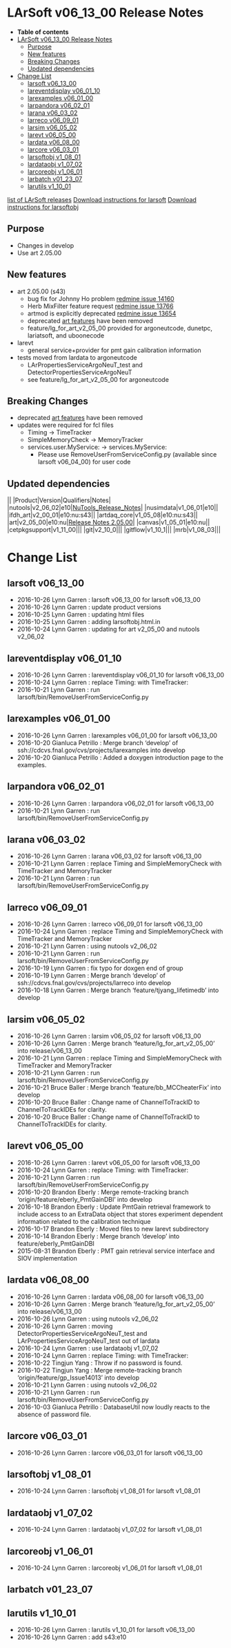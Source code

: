 LArSoft v06_13_00 Release Notes
======================================================================

-   **Table of contents**
-   [LArSoft v06_13_00 Release Notes](#LArSoft-v06_13_00-Release-Notes)
    -   [Purpose](#Purpose)
    -   [New features](#New-features)
    -   [Breaking Changes](#Breaking-Changes)
    -   [Updated dependencies](#Updated-dependencies)
-   [Change List](#Change-List)
    -   [larsoft v06_13_00](#larsoft-v06_13_00)
    -   [lareventdisplay v06_01_10](#lareventdisplay-v06_01_10)
    -   [larexamples v06_01_00](#larexamples-v06_01_00)
    -   [larpandora v06_02_01](#larpandora-v06_02_01)
    -   [larana v06_03_02](#larana-v06_03_02)
    -   [larreco v06_09_01](#larreco-v06_09_01)
    -   [larsim v06_05_02](#larsim-v06_05_02)
    -   [larevt v06_05_00](#larevt-v06_05_00)
    -   [lardata v06_08_00](#lardata-v06_08_00)
    -   [larcore v06_03_01](#larcore-v06_03_01)
    -   [larsoftobj v1_08_01](#larsoftobj-v1_08_01)
    -   [lardataobj v1_07_02](#lardataobj-v1_07_02)
    -   [larcoreobj v1_06_01](#larcoreobj-v1_06_01)
    -   [larbatch v01_23_07](#larbatch-v01_23_07)
    -   [larutils v1_10_01](#larutils-v1_10_01)

[list of LArSoft releases](LArSoft_release_list)
[Download instructions for larsoft](http://scisoft.fnal.gov/scisoft/bundles/larsoft/v06_13_00/larsoft-v06_13_00.html)
[Download instructions for larsoftobj](http://scisoft.fnal.gov/scisoft/bundles/larsoftobj/v1_08_01/larsoftobj-v1_08_01.html)

Purpose
--------------------

-   Changes in develop
-   Use art 2.05.00

New features
------------------------------

-   art 2.05.00 (s43)
    -   bug fix for Johnny Ho problem [redmine issue 14160](https://cdcvs.fnal.gov/redmine/issues/14160)
    -   Herb MixFilter feature request [redmine issue 13766](https://cdcvs.fnal.gov/redmine/issues/13766)
    -   artmod is explicitly deprecated [redmine issue 13654](https://cdcvs.fnal.gov/redmine/issues/13654)
    -   deprecated [art features](/redmine/projects/art/wiki/Wiki#Deprecations) have been removed
    -   feature/lg_for_art_v2_05_00 provided for argoneutcode, dunetpc, lariatsoft, and uboonecode
-   larevt
    -   general service+provider for pmt gain calibration information
-   tests moved from lardata to argoneutcode
    -   LArPropertiesServiceArgoNeuT_test and DetectorPropertiesServiceArgoNeuT
    -   see feature/lg_for_art_v2_05_00 for argoneutcode

Breaking Changes
--------------------------------------

-   deprecated [art features](/redmine/projects/art/wiki/Wiki#Deprecations) have been removed
-   updates were required for fcl files
    -   Timing -\> TimeTracker
    -   SimpleMemoryCheck -\> MemoryTracker
    -   services.user.MyService: -\> services.MyService:
        -   Please use RemoveUserFromServiceConfig.py (available since larsoft v06_04_00) for user code

Updated dependencies
----------------------------------------------

||
|Product|Version|Qualifiers|Notes|
|nutools|v2_06_02|e10|[NuTools_Release_Notes](/redmine/projects/nutools/wiki/NuTools_Release_Notes#nutools-v2_06_02)|
|nusimdata|v1_06_01|e10||
|ifdh_art|v2_00_01|e10:nu:s43||
|artdaq_core|v1_05_08|e10:nu:s43||
|art|v2_05_00|e10:nu|[Release Notes 2.05.00](/redmine/projects/art/wiki/Release_Notes_20500)|
|canvas|v1_05_01|e10:nu||
|cetpkgsupport|v1_11_00|||
|git|v2_10_0|||
|gitflow|v1_10_1|||
|mrb|v1_08_03|||

Change List
============================

larsoft v06_13_00
------------------------------------------

-   2016-10-26 Lynn Garren : larsoft v06_13_00 for larsoft v06_13_00
-   2016-10-26 Lynn Garren : update product versions
-   2016-10-25 Lynn Garren : updating html files
-   2016-10-25 Lynn Garren : adding larsoftobj.html.in
-   2016-10-24 Lynn Garren : updating for art v2_05_00 and nutools v2_06_02

lareventdisplay v06_01_10
----------------------------------------------------------

-   2016-10-26 Lynn Garren : lareventdisplay v06_01_10 for larsoft v06_13_00
-   2016-10-24 Lynn Garren : replace Timing: with TimeTracker:
-   2016-10-21 Lynn Garren : run larsoft/bin/RemoveUserFromServiceConfig.py

larexamples v06_01_00
--------------------------------------------------

-   2016-10-26 Lynn Garren : larexamples v06_01_00 for larsoft v06_13_00
-   2016-10-20 Gianluca Petrillo : Merge branch ‘develop’ of ssh://cdcvs.fnal.gov/cvs/projects/larexamples into develop
-   2016-10-20 Gianluca Petrillo : Added a doxygen introduction page to the examples.

larpandora v06_02_01
------------------------------------------------

-   2016-10-26 Lynn Garren : larpandora v06_02_01 for larsoft v06_13_00
-   2016-10-21 Lynn Garren : run larsoft/bin/RemoveUserFromServiceConfig.py

larana v06_03_02
----------------------------------------

-   2016-10-26 Lynn Garren : larana v06_03_02 for larsoft v06_13_00
-   2016-10-21 Lynn Garren : replace Timing and SimpleMemoryCheck with TimeTracker and MemoryTracker
-   2016-10-21 Lynn Garren : run larsoft/bin/RemoveUserFromServiceConfig.py

larreco v06_09_01
------------------------------------------

-   2016-10-26 Lynn Garren : larreco v06_09_01 for larsoft v06_13_00
-   2016-10-24 Lynn Garren : replace Timing and SimpleMemoryCheck with TimeTracker and MemoryTracker
-   2016-10-21 Lynn Garren : using nutools v2_06_02
-   2016-10-21 Lynn Garren : run larsoft/bin/RemoveUserFromServiceConfig.py
-   2016-10-19 Lynn Garren : fix typo for doxgen end of group
-   2016-10-19 Lynn Garren : Merge branch ‘develop’ of ssh://cdcvs.fnal.gov/cvs/projects/larreco into develop
-   2016-10-18 Lynn Garren : Merge branch ‘feature/tjyang_lifetimedb’ into develop

larsim v06_05_02
----------------------------------------

-   2016-10-26 Lynn Garren : larsim v06_05_02 for larsoft v06_13_00
-   2016-10-26 Lynn Garren : Merge branch ‘feature/lg_for_art_v2_05_00’ into release/v06_13_00
-   2016-10-21 Lynn Garren : replace Timing and SimpleMemoryCheck with TimeTracker and MemoryTracker
-   2016-10-21 Lynn Garren : run larsoft/bin/RemoveUserFromServiceConfig.py
-   2016-10-21 Bruce Baller : Merge branch ‘feature/bb_MCCheaterFix’ into develop
-   2016-10-20 Bruce Baller : Change name of ChannelToTrackID to ChannelToTrackIDEs for clarity.
-   2016-10-20 Bruce Baller : Change name of ChannelToTrackID to ChannelToTrackIDEs for clarity.

larevt v06_05_00
----------------------------------------

-   2016-10-26 Lynn Garren : larevt v06_05_00 for larsoft v06_13_00
-   2016-10-24 Lynn Garren : replace Timing: with TimeTracker:
-   2016-10-21 Lynn Garren : run larsoft/bin/RemoveUserFromServiceConfig.py
-   2016-10-20 Brandon Eberly : Merge remote-tracking branch ‘origin/feature/eberly_PmtGainDBI’ into develop
-   2016-10-18 Brandon Eberly : Update PmtGain retrieval framework to include access to an ExtraData object that stores experiment dependent information related to the calibration technique
-   2016-10-17 Brandon Eberly : Moved files to new larevt subdirectory
-   2016-10-14 Brandon Eberly : Merge branch ‘develop’ into feature/eberly_PmtGainDBI
-   2015-08-31 Brandon Eberly : PMT gain retrieval service interface and SIOV implementation

lardata v06_08_00
------------------------------------------

-   2016-10-26 Lynn Garren : lardata v06_08_00 for larsoft v06_13_00
-   2016-10-26 Lynn Garren : Merge branch ‘feature/lg_for_art_v2_05_00’ into release/v06_13_00
-   2016-10-26 Lynn Garren : using nutools v2_06_02
-   2016-10-26 Lynn Garren : moving DetectorPropertiesServiceArgoNeuT_test and LArPropertiesServiceArgoNeuT_test out of lardata
-   2016-10-24 Lynn Garren : use lardataobj v1_07_02
-   2016-10-24 Lynn Garren : replace Timing: with TimeTracker:
-   2016-10-22 Tingjun Yang : Throw if no password is found.
-   2016-10-22 Tingjun Yang : Merge remote-tracking branch ‘origin/feature/gp_Issue14013’ into develop
-   2016-10-21 Lynn Garren : using nutools v2_06_02
-   2016-10-21 Lynn Garren : run larsoft/bin/RemoveUserFromServiceConfig.py
-   2016-10-03 Gianluca Petrillo : DatabaseUtil now loudly reacts to the absence of password file.

larcore v06_03_01
------------------------------------------

-   2016-10-26 Lynn Garren : larcore v06_03_01 for larsoft v06_13_00

larsoftobj v1_08_01
----------------------------------------------

-   2016-10-24 Lynn Garren : larsoftobj v1_08_01 for larsoft v1_08_01

lardataobj v1_07_02
----------------------------------------------

-   2016-10-24 Lynn Garren : lardataobj v1_07_02 for larsoft v1_08_01

larcoreobj v1_06_01
----------------------------------------------

-   2016-10-24 Lynn Garren : larcoreobj v1_06_01 for larsoft v1_08_01

larbatch v01_23_07
--------------------------------------------

larutils v1_10_01
------------------------------------------

-   2016-10-26 Lynn Garren : larutils v1_10_01 for larsoft v06_13_00
-   2016-10-26 Lynn Garren : add s43:e10
